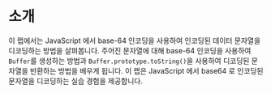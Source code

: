 # 소개

이 랩에서는 JavaScript 에서 base-64 인코딩을 사용하여 인코딩된 데이터 문자열을 디코딩하는 방법을 살펴봅니다. 주어진 문자열에 대해 base-64 인코딩을 사용하여 `Buffer`를 생성하는 방법과 `Buffer.prototype.toString()`을 사용하여 디코딩된 문자열을 반환하는 방법을 배우게 됩니다. 이 랩은 JavaScript 에서 base64 로 인코딩된 문자열을 디코딩하는 실습 경험을 제공합니다.
